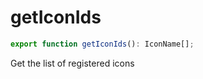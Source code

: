 # getIconIds

```ts
export function getIconIds(): IconName[];
```

Get the list of registered icons
